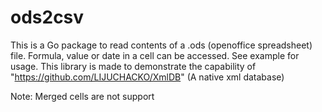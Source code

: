 # ods2csv
This is a Go package to read contents of a .ods (openoffice spreadsheet) file. Formula, value or date in a cell can be accessed. See example for usage. 
This library is made to demonstrate the capability of "https://github.com/LIJUCHACKO/XmlDB" (A native xml database)


Note: Merged cells are not support
